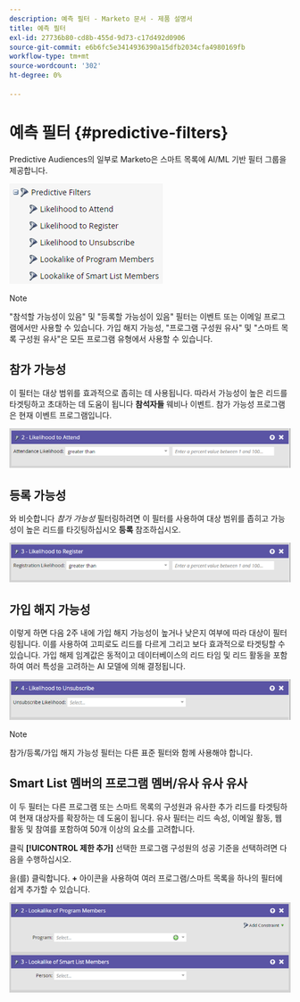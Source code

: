 ```yaml
---
description: 예측 필터 - Marketo 문서 - 제품 설명서
title: 예측 필터
exl-id: 27736b80-cd8b-455d-9d73-c17d492d0906
source-git-commit: e6b6fc5e3414936390a15dfb2034cfa4980169fb
workflow-type: tm+mt
source-wordcount: '302'
ht-degree: 0%

---
```


# 예측 필터 {#predictive-filters}

Predictive Audiences의 일부로 Marketo은 스마트 목록에 AI/ML 기반 필터 그룹을 제공합니다.

![이미지 원](assets/predictive-filters-1.png)

>[!NOTE]
>
>&quot;참석할 가능성이 있음&quot; 및 &quot;등록할 가능성이 있음&quot; 필터는 이벤트 또는 이메일 프로그램에서만 사용할 수 있습니다. 가입 해지 가능성, &quot;프로그램 구성원 유사&quot; 및 &quot;스마트 목록 구성원 유사&quot;은 모든 프로그램 유형에서 사용할 수 있습니다.

## 참가 가능성

이 필터는 대상 범위를 효과적으로 좁히는 데 사용됩니다. 따라서 가능성이 높은 리드를 타겟팅하고 초대하는 데 도움이 됩니다 **참석자들** 웨비나 이벤트. 참가 가능성 프로그램은 현재 이벤트 프로그램입니다.

![이미지 2](assets/predictive-filters-2.png)

## 등록 가능성

와 비슷합니다 _참가 가능성_ 필터링하려면 이 필터를 사용하여 대상 범위를 좁히고 가능성이 높은 리드를 타깃팅하십시오 **등록** 참조하십시오.

![이미지 3](assets/predictive-filters-3.png)

## 가입 해지 가능성

이렇게 하면 다음 2주 내에 가입 해지 가능성이 높거나 낮은지 여부에 따라 대상이 필터링됩니다. 이를 사용하여 고피로도 리드를 다르게 그리고 보다 효과적으로 타겟팅할 수 있습니다. 가입 해제 임계값은 동적이고 데이터베이스의 리드 타임 및 리드 활동을 포함하여 여러 특성을 고려하는 AI 모델에 의해 결정됩니다.

![이미지 4](assets/predictive-filters-4.png)

>[!NOTE]
>
>참가/등록/가입 해지 가능성 필터는 다른 표준 필터와 함께 사용해야 합니다.

## Smart List 멤버의 프로그램 멤버/유사 유사 유사

이 두 필터는 다른 프로그램 또는 스마트 목록의 구성원과 유사한 추가 리드를 타겟팅하여 현재 대상자를 확장하는 데 도움이 됩니다. 유사 필터는 리드 속성, 이메일 활동, 웹 활동 및 참여를 포함하여 50개 이상의 요소를 고려합니다.

클릭 **[!UICONTROL 제한 추가]** 선택한 프로그램 구성원의 성공 기준을 선택하려면 다음을 수행하십시오.

을(를) 클릭합니다. **+** 아이콘을 사용하여 여러 프로그램/스마트 목록을 하나의 필터에 쉽게 추가할 수 있습니다.

![이미지 5](assets/predictive-filters-5.png)
